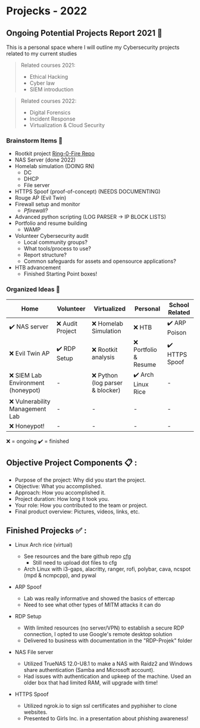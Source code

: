# Projecks - 2022

## Ongoing Potential Projects Report 2021 :moyai:

This is a personal space where I will outline my Cybersecurity projects related to my current studies 
> Related courses 2021:
> - Ethical Hacking
> - Cyber law
> - SIEM introduction

> Related courses 2022:
> - Digital Forensics
> - Incident Response
> - Virtualization & Cloud Security

### Brainstorm Items :thought_balloon:

- Rootkit project [Ring-0-Fire Repo](https://github.com/Horsekey/ring-0-fire)
- NAS Server (done 2022)
- Homelab simulation (DOING RN)
  - DC
  - DHCP
  - File server
- HTTPS Spoof (proof-of-concept) (NEEDS DOCUMENTING)
- Rouge AP (Evil Twin)
- Firewall setup and monitor
  - *Pfirewall?*
- Advanced python scripting (LOG PARSER -> IP BLOCK LISTS)
- Portfolio and resume building
  - WAMP
- Volunteer Cybersecurity audit
  - Local community groups?
  - What tools/process to use?
  - Report structure?
  - Common safeguards for assets and opensource applications?
- HTB advancement
  - Finished Starting Point boxes!

### Organized Ideas :pushpin:

Home | Volunteer | Virtualized | Personal | School Related |
-----|-----------|-------------|----------|----------------|
:heavy_check_mark: NAS server | :x: Audit Project | :x: Homelab Simulation | :x: HTB | :heavy_check_mark: ARP Poison |
:x: Evil Twin AP | ✔️ RDP Setup | :x: Rootkit analysis | :x: Portfolio & Resume | :heavy_check_mark: HTTPS Spoof
:x: SIEM Lab Environment (honeypot) | - | :x: Python (log parser & blocker) | :heavy_check_mark: Arch Linux Rice | - |
:x: Vulnerability Management Lab | - | - | - | - |
:x: Honeypot! | - | - | - | - |

:x: = ongoing
:heavy_check_mark: = finished



## Objective Project Components :clipboard: :
  - Purpose of the project: Why did you start the project.
  - Objective: What you accomplished.
  - Approach: How you accomplished it.
  - Project duration: How long it took you.
  - Your role: How you contributed to the team or project.
  - Final product overview: Pictures, videos, links, etc.


## Finished Projecks  :white_check_mark: :

  - Linux Arch rice (virtual)
    - See resources and the bare github repo [cfg](https://github.com/Horsekey/cfg)
      - Still need to upload dot files to cfg
    - Arch Linux with i3-gaps, alacritty, ranger, rofi, polybar, cava, ncspot (mpd & ncmpcpp), and pywal
  
  - ARP Spoof
      - Lab was really informative and showed the basics of ettercap
      - Need to see what other types of MITM attacks it can do

  - RDP Setup
    - With limited resources (no server/VPN) to establish a secure RDP connection, I opted to use Google's remote desktop solution
    - Delivered to business with documentation in the "RDP-Projek" folder

  - NAS File server
    - Utilized TrueNAS 12.0-U8.1 to make a NAS with Raidz2 and Windows share authentication (Samba and Microsoft account).
    - Had issues with authentication and upkeep of the machine. Used an older box that had limited RAM, will upgrade with time!
  
  - HTTPS Spoof
    - Utilized ngrok.io to sign ssl certificates and pyphisher to clone websites.
    - Presented to Girls Inc. in a presentation about phishing awareness!

